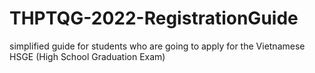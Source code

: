 # THPTQG-2022-RegistrationGuide
simplified guide for students who are going to apply for the Vietnamese HSGE (High School Graduation Exam)
